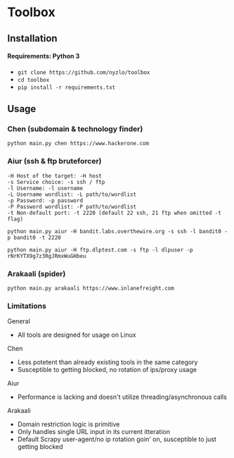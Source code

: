 # Toolbox

## Installation

#### Requirements: Python 3
- `git clone https://github.com/nyzlo/toolbox`
- `cd toolbox`
- `pip install -r requirements.txt`

## Usage
### Chen (subdomain & technology finder)
`python main.py chen https://www.hackerone.com`
### Aiur (ssh & ftp bruteforcer)
```
-H Host of the target: -H host
-s Service choice: -s ssh / ftp
-l Username: -l username 
-L Username wordlist: -L path/to/wordlist
-p Password: -p password
-P Password wordlist: -P path/to/wordlist
-t Non-default port: -t 2220 (default 22 ssh, 21 ftp when omitted -t flag)
```
`python main.py aiur -H bandit.labs.overthewire.org -s ssh -l bandit0 -p bandit0 -t 2220`

`python main.py aiur -H ftp.dlptest.com -s ftp -l dlpuser -p rNrKYTX9g7z3RgJRmxWuGHbeu`
### Arakaali (spider)
`python main.py arakaali https://www.inlanefreight.com`

### Limitations
General
- All tools are designed for usage on Linux

Chen
- Less potetent than already existing tools in the same category
- Susceptible to getting blocked, no rotation of ips/proxy usage

Aiur
- Performance is lacking and doesn't utilize threading/asynchronous calls

Arakaali
- Domain restriction logic is primitive
- Only handles single URL input in its current itteration
- Default Scrapy user-agent/no ip rotation goin' on, susceptible to just getting blocked
